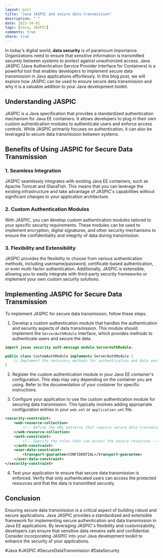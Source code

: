 ```yaml
---
layout: post
title: "Java JASPIC and secure data transmission"
description: " "
date: 2023-10-01
tags: [Java, JASPIC]
comments: true
share: true
---
```


In today's digital world, **data security** is of paramount importance. Organizations need to ensure that sensitive information is transmitted securely between systems to protect against unauthorized access. Java JASPIC (Java Authentication Service Provider Interface for Containers) is a powerful tool that enables developers to implement secure data transmission in Java applications effortlessly. In this blog post, we will explore how JASPIC can be used to ensure secure data transmission and why it is a valuable addition to your Java development toolkit.

## Understanding JASPIC

JASPIC is a Java specification that provides a standardized authentication mechanism for Java EE containers. It allows developers to plug in their own custom authentication modules to authenticate users and enforce access controls. While JASPIC primarily focuses on authentication, it can also be leveraged to secure data transmission between systems.

## Benefits of Using JASPIC for Secure Data Transmission

### 1. Seamless Integration
JASPIC seamlessly integrates with existing Java EE containers, such as Apache Tomcat and GlassFish. This means that you can leverage the existing infrastructure and take advantage of JASPIC's capabilities without significant changes to your application architecture.

### 2. Custom Authentication Modules
With JASPIC, you can develop custom authentication modules tailored to your specific security requirements. These modules can be used to implement encryption, digital signatures, and other security mechanisms to ensure the confidentiality and integrity of data during transmission.

### 3. Flexibility and Extensibility
JASPIC provides the flexibility to choose from various authentication methods, including username/password, certificate-based authentication, or even multi-factor authentication. Additionally, JASPIC is extensible, allowing you to easily integrate with third-party security frameworks or implement your own custom security solutions.

## Implementing JASPIC for Secure Data Transmission

To implement JASPIC for secure data transmission, follow these steps:

1. Develop a custom authentication module that handles the authentication and security aspects of data transmission. This module should implement the `ServerAuthModule` interface, which provides methods to authenticate users and secure the data.

```java
import javax.security.auth.message.module.ServerAuthModule;

public class CustomAuthModule implements ServerAuthModule {
    // Implement the necessary methods for authentication and data security
}
```

2. Register the custom authentication module in your Java EE container's configuration. This step may vary depending on the container you are using. Refer to the documentation of your container for specific instructions.

3. Configure your application to use the custom authentication module for securing data transmission. This typically involves adding appropriate configuration entries in your `web.xml` or `application.xml` file.

```xml
<security-constraint>
    <web-resource-collection>
        <!-- Define the URL patterns that require secure data transmission -->
    </web-resource-collection>
    <auth-constraint>
        <!-- Specify the roles that can access the secure resources -->
    </auth-constraint>
    <user-data-constraint>
        <transport-guarantee>CONFIDENTIAL</transport-guarantee>
    </user-data-constraint>
</security-constraint>
```

4. Test your application to ensure that secure data transmission is enforced. Verify that only authenticated users can access the protected resources and that the data is transmitted securely.

## Conclusion

Ensuring secure data transmission is a critical aspect of building robust and secure applications. Java JASPIC provides a standardized and extensible framework for implementing secure authentication and data transmission in Java EE applications. By leveraging JASPIC's flexibility and customizability, developers can ensure that sensitive data remains safe and confidential. Consider incorporating JASPIC into your Java development toolkit to enhance the security of your applications.

#Java #JASPIC #SecureDataTransmission #DataSecurity